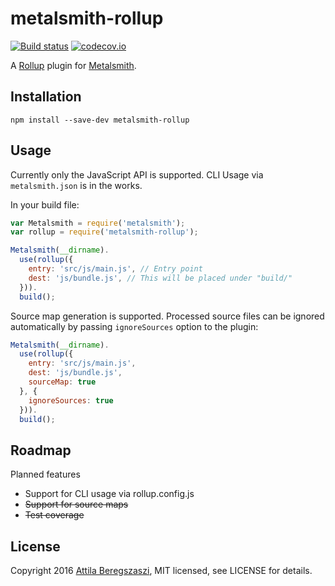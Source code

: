 # metalsmith-rollup

[![Build status](https://api.travis-ci.org/attila/metalsmith-rollup.svg?branch=master)](https://travis-ci.org/attila/metalsmith-rollup) [![codecov.io](https://codecov.io/github/attila/metalsmith-rollup/coverage.svg?branch=master)](https://codecov.io/github/attila/metalsmith-rollup?branch=master)

A [Rollup](http://rollupjs.org) plugin for [Metalsmith](http://www.metalsmith.io/).

## Installation

```
npm install --save-dev metalsmith-rollup
```

## Usage

Currently only the JavaScript API is supported. CLI Usage via `metalsmith.json` is in the works.

In your build file:

```js
var Metalsmith = require('metalsmith');
var rollup = require('metalsmith-rollup');

Metalsmith(__dirname).
  use(rollup({
    entry: 'src/js/main.js', // Entry point
    dest: 'js/bundle.js', // This will be placed under "build/"
  })).
  build();

```

Source map generation is supported. Processed source files can be ignored automatically by passing `ignoreSources` option to the plugin:

```js
Metalsmith(__dirname).
  use(rollup({
    entry: 'src/js/main.js',
    dest: 'js/bundle.js',
    sourceMap: true
  }, {
    ignoreSources: true
  })).
  build();

```

## Roadmap

Planned features

 * Support for CLI usage via rollup.config.js
 * ~~Support for source maps~~
 * ~~Test coverage~~

## License

Copyright 2016 [Attila Beregszaszi](http://attilab.com/), MIT licensed, see LICENSE for details.
